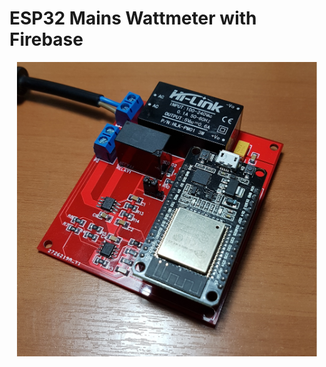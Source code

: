 <!---![Wattmeter Board](demo/board-demo.jpg width="480")--->
# ESP32 Mains Wattmeter with Firebase

<p align="center"><img src="demo/board-demo.jpg" alt="Wattmeter Board" width="480"></p>